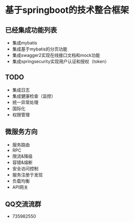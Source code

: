 # 基于springboot的技术整合框架

## 已经集成功能列表
* 集成mybatis
* 集成基于mybatis的分页功能
* 集成swagger2实现在线接口文档和mock功能
* 集成springsecurity实现用户认证和授权（token）
## TODO
* 集成日志
* 集成健康检查（监控）
* 统一异常处理
* 国际化
* 权限管理
## 微服务方向
* 服务路由
* RPC
* 限流&降级
* 容错&熔断
* 安全访问控制 
* 服务注册于发现
* 负载均衡
* API网关 

## QQ交流流群
* 735982550


